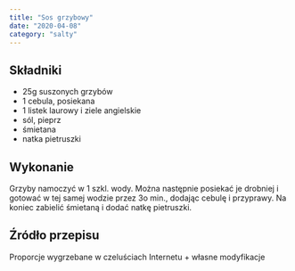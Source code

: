 ```yaml
---
title: "Sos grzybowy"
date: "2020-04-08"
category: "salty"
---
```


## Składniki

- 25g suszonych grzybów
- 1 cebula, posiekana
- 1 listek laurowy i ziele angielskie
- sól, pieprz
- śmietana
- natka pietruszki

## Wykonanie

Grzyby namoczyć w 1 szkl. wody. Można następnie posiekać je drobniej i gotować w tej samej wodzie przez 3o min., dodając cebulę i przyprawy. Na koniec zabielić śmietaną i dodać natkę pietruszki.

## Źródło przepisu

Proporcje wygrzebane w czeluściach Internetu + własne modyfikacje
